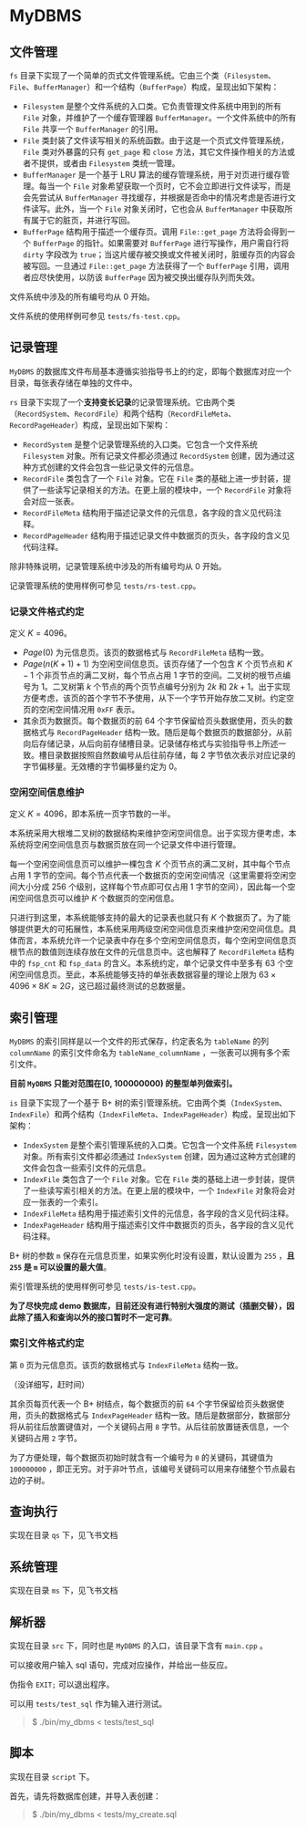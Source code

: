 # MyDBMS

## 文件管理

`fs` 目录下实现了一个简单的页式文件管理系统。它由三个类（`Filesystem`、`File`、`BufferManager`）和一个结构（`BufferPage`）构成，呈现出如下架构：

- `Filesystem` 是整个文件系统的入口类。它负责管理文件系统中用到的所有 `File` 对象，并维护了一个缓存管理器 `BufferManager`。一个文件系统中的所有 `File` 共享一个 `BufferManager` 的引用。
- `File` 类封装了文件读写相关的系统函数。由于这是一个页式文件管理系统，`File` 类对外暴露的只有 `get_page` 和 `close` 方法，其它文件操作相关的方法或者不提供，或者由 `Filesystem` 类统一管理。
- `BufferManager` 是一个基于 LRU 算法的缓存管理系统，用于对页进行缓存管理。每当一个 `File` 对象希望获取一个页时，它不会立即进行文件读写，而是会先尝试从 `BufferManager` 寻找缓存，并根据是否命中的情况考虑是否进行文件读写。此外，当一个 `File` 对象关闭时，它也会从 `BufferManager` 中获取所有属于它的脏页，并进行写回。
- `BufferPage` 结构用于描述一个缓存页。调用 `File::get_page` 方法将会得到一个 `BufferPage` 的指针。如果需要对 `BufferPage` 进行写操作，用户需自行将 `dirty` 字段改为 `true`；当这片缓存被交换或文件被关闭时，脏缓存页的内容会被写回。一旦通过 `File::get_page` 方法获得了一个 `BufferPage` 引用，调用者应尽快使用，以防该 `BufferPage` 因为被交换出缓存队列而失效。

文件系统中涉及的所有编号均从 $0$ 开始。

文件系统的使用样例可参见 `tests/fs-test.cpp`。

## 记录管理

`MyDBMS` 的数据库文件布局基本遵循实验指导书上的约定，即每个数据库对应一个目录，每张表存储在单独的文件中。

`rs` 目录下实现了一个**支持变长记录**的记录管理系统。它由两个类（`RecordSystem`、`RecordFile`）和两个结构（`RecordFileMeta`、`RecordPageHeader`）构成，呈现出如下架构：

- `RecordSystem` 是整个记录管理系统的入口类。它包含一个文件系统 `Filesystem` 对象。所有记录文件都必须通过 `RecordSystem` 创建，因为通过这种方式创建的文件会包含一些记录文件的元信息。
- `RecordFile` 类包含了一个 `File` 对象。它在 `File` 类的基础上进一步封装，提供了一些读写记录相关的方法。在更上层的模块中，一个 `RecordFile` 对象将会对应一张表。
- `RecordFileMeta` 结构用于描述记录文件的元信息，各字段的含义见代码注释。
- `RecordPageHeader` 结构用于描述记录文件中数据页的页头，各字段的含义见代码注释。

除非特殊说明，记录管理系统中涉及的所有编号均从 $0$ 开始。

记录管理系统的使用样例可参见 `tests/rs-test.cpp`。

### 记录文件格式约定

定义 $K=4096$。

- $Page(0)$ 为元信息页。该页的数据格式与 `RecordFileMeta` 结构一致。
- $Page(n(K+1)+1)$ 为空闲空间信息页。该页存储了一个包含 $K$ 个页节点和 $K-1$ 个非页节点的满二叉树，每个节点占用 $1$ 字节的空间。二叉树的根节点编号为 $1$。二叉树第 $k$ 个节点的两个页节点编号分别为 $2k$ 和 $2k+1$。出于实现方便考虑，该页的首个字节不予使用，从下一个字节开始存放二叉树。约定空页的空闲空间情况用 `0xFF` 表示。
- 其余页为数据页。每个数据页的前 $64$ 个字节保留给页头数据使用，页头的数据格式与 `RecordPageHeader` 结构一致。随后是每个数据页的数据部分，从前向后存储记录，从后向前存储槽目录。记录储存格式与实验指导书上所述一致。槽目录数据按照自然数编号从后往前存储，每 $2$ 字节依次表示对应记录的字节偏移量。无效槽的字节偏移量约定为 $0$。

### 空闲空间信息维护

定义 $K=4096$，即本系统一页字节数的一半。

本系统采用大根堆二叉树的数据结构来维护空闲空间信息。出于实现方便考虑，本系统将空闲空间信息页与数据页放在同一个记录文件中进行管理。

每一个空闲空间信息页可以维护一棵包含 $K$ 个页节点的满二叉树，其中每个节点占用 $1$ 字节的空间。每个节点代表一个数据页的空闲空间情况（这里需要将空闲空间大小分成 $256$ 个级别，这样每个节点即可仅占用 $1$ 字节的空间），因此每一个空闲空间信息页可以维护 $K$ 个数据页的空闲信息。

只进行到这里，本系统能够支持的最大的记录表也就只有 $K$ 个数据页了。为了能够提供更大的可拓展性，本系统采用两级空闲空间信息页来维护空闲空间信息。具体而言，本系统允许一个记录表中存在多个空闲空间信息页，每个空闲空间信息页根节点的数值则连续存放在文件的元信息页中。这也解释了 `RecordFileMeta` 结构中的 `fsp_cnt` 和 `fsp_data` 的含义。本系统约定，单个记录文件中至多有 $63$ 个空闲空间信息页。至此，本系统能够支持的单张表数据容量的理论上限为 $63\times4096\times8K\approx2G$，这已超过最终测试的总数据量。

## 索引管理

`MyDBMS` 的索引同样是以一个文件的形式保存，约定表名为 `tableName` 的列 `columnName` 的索引文件命名为 `tableName_columnName` ，一张表可以拥有多个索引文件。

**目前 `MyDBMS` 只能对范围在[0, 100000000) 的整型单列做索引。**

`is` 目录下实现了一个基于 B+ 树的索引管理系统。它由两个类（`IndexSystem`、`IndexFile`）和两个结构（`IndexFileMeta`、`IndexPageHeader`）构成，呈现出如下架构：

- `IndexSystem` 是整个索引管理系统的入口类。它包含一个文件系统 `Filesystem` 对象。所有索引文件都必须通过 `IndexSystem` 创建，因为通过这种方式创建的文件会包含一些索引文件的元信息。
- `IndexFile` 类包含了一个 `File` 对象。它在 `File` 类的基础上进一步封装，提供了一些读写索引相关的方法。在更上层的模块中，一个 `IndexFile` 对象将会对应一张表的一个索引。
- `IndexFileMeta` 结构用于描述索引文件的元信息，各字段的含义见代码注释。
- `IndexPageHeader` 结构用于描述索引文件中数据页的页头，各字段的含义见代码注释。

B+ 树的参数 `m` 保存在元信息页里，如果实例化时没有设置，默认设置为 `255` ，**且 `255` 是 `m` 可以设置的最大值**。

索引管理系统的使用样例可参见 `tests/is-test.cpp`。

**为了尽快完成 demo 数据库，目前还没有进行特别大强度的测试（插删交替），因此除了插入和查询以外的接口暂时不一定可靠**。

### 索引文件格式约定

第 `0` 页为元信息页。该页的数据格式与 `IndexFileMeta` 结构一致。

（没详细写，赶时间）

其余页每页代表一个 B+ 树结点，每个数据页的前 `64` 个字节保留给页头数据使用，页头的数据格式与 `IndexPageHeader` 结构一致。随后是数据部分，数据部分将从前往后放置键值对，一个关键码占用 `8` 字节。从后往前放置链表信息，一个关键码占用 `2` 字节。

为了方便处理，每个数据页初始时就含有一个编号为 `0` 的关键码，其键值为 `100000000` ，即正无穷。对于非叶节点，该编号关键码可以用来存储整个节点最右边的子树。

## 查询执行

实现在目录 `qs` 下，见飞书文档

## 系统管理

实现在目录 `ms` 下，见飞书文档

## 解析器

实现在目录 `src` 下，同时也是 `MyDBMS` 的入口，该目录下含有 `main.cpp` 。

可以接收用户输入 sql 语句，完成对应操作，并给出一些反应。

伪指令 `EXIT;` 可以退出程序。

可以用 `tests/test_sql` 作为输入进行测试。

> $ ./bin/my_dbms < tests/test_sql

## 脚本

实现在目录 `script` 下。



首先，请先将数据库创建，并导入表创建：

> $ ./bin/my_dbms < tests/my_create.sql



